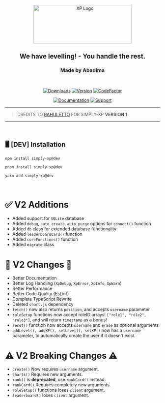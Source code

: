 <div class="Heading" style="text-align: center;">
  <img src="https://i.ibb.co/cCKJ9FS/simplyxp.png" width="320" height="125" alt="XP Logo">

<h2>We have levelling! - You handle the rest.</h2>
<h3>Made by Abadima</h3>
</div>

<br>
<div class="badges" style="text-align: center;">

[![Downloads](https://img.shields.io/npm/dt/simply-xp?style=for-the-badge)](https://www.npmjs.com/package/simply-xp)
[![Version](https://img.shields.io/npm/v/simply-xp.svg?style=for-the-badge)](https://www.npmjs.com/package/simply-xp)
[![CodeFactor](https://www.codefactor.io/repository/github/abadima/simply-xp/badge?style=for-the-badge)](https://www.codefactor.io/repository/github/abadima/simply-xp)

[![Documentation](https://img.shields.io/badge/SimplyXP-Documentation-6b46d4?style=for-the-badge)](https://simplyxp.js.org)
[![Support](https://img.shields.io/badge/Discord-Support-5865F2?style=for-the-badge&logo=discord)](https://discord.gg/hjhnjYJNHX)
</div>

---
> CREDITS TO [RAHULETTO](https://github.com/rahuletto) FOR SIMPLY-XP **VERSION 1**
---

<br>

## 🖥️ <b>[DEV] Installation</b>

```shell
npm install simply-xp@dev
```

```shell
pnpm install simply-xp@dev
```

```shell
yarn add simply-xp@dev
```

<br>

# ✅ V2 Additions

- Added support for `SQLite` database
- Added `debug`, `auto_create`, `auto_purge` options for `connect()` function
- Added `db` class for extended database functionality
- Added `leaderboardCard()` function
- Added `coreFunctions()` function
- Added `migrate` class

# 🎉 V2 Changes 🎉

- Better Documentation
- Better Log Handling (`XpDebug`, `XpError`, `XpInfo`, `XpWarn`)
- Better Performance
- Better Code Quality (EsLint)
- Complete TypeScript Rewrite
- Deleted `chart.js` dependency
- `fetch()` now also returns `position`, and accepts `username` parameter
- `roleSetup` functions now accept roleID arrays! `["role1", "role2", "role3"]`, and will return `timestamp` as a bonus!
- `reset()` function now accepts `username` and `erase` as optional arguments
- `addLevel(), addXP(), setLevel(), setXP()` now has a `username` parameter, to automatically create the user if it doesn't exist. 

# ⚠️ V2 Breaking Changes ⚠️

- `create()` Now requires `username` argument.
- `charts()` Requires new arguments.
- `rank()` is **deprecated**, use `rankCard()` instead.
- `rankCard()` Requires completely new arguments.
- `roleSetup()` functions loses `client` argument.
- `leaderboard()` loses `client` argument.